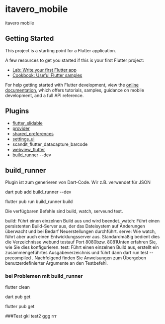 # itavero_mobile

itavero mobile

## Getting Started

This project is a starting point for a Flutter application.

A few resources to get you started if this is your first Flutter project:

- [Lab: Write your first Flutter app](https://docs.flutter.dev/get-started/codelab)
- [Cookbook: Useful Flutter samples](https://docs.flutter.dev/cookbook)

For help getting started with Flutter development, view the
[online documentation](https://docs.flutter.dev/), which offers tutorials,
samples, guidance on mobile development, and a full API reference.

## Plugins
- [flutter_slidable](https://pub.dev/packages/flutter_slidable)
- [provider](https://pub.dev/packages/provider)
- [shared_preferences](https://pub.dev/packages/shared_preferences)
- [settings_ui](https://pub.dev/packages/settings_ui)
- scandit_flutter_datacapture_barcode
- [webview_flutter](https://pub.dev/packages/webview_flutter)
- [build_runner](https://pub.dev/packages/build_runner) --dev




## build_runner
Plugin ist zum generieren von Dart-Code.
Wir z.B. verwendet für JSON

dart pub add build_runner --dev

flutter pub run build_runner build

Die verfügbaren Befehle sind build, watch, serveund test.

build: Führt einen einzelnen Build aus und wird beendet.
watch: Führt einen persistenten Build-Server aus, der das Dateisystem auf Änderungen überwacht und bei Bedarf Neuerstellungen durchführt.
serve: Wie watch, führt aber auch einen Entwicklungsserver aus.
Standardmäßig bedient dies die Verzeichnisse webund testauf Port 8080bzw. 8081Unten erfahren Sie, wie Sie dies konfigurieren.
test: Führt einen einzelnen Build aus, erstellt ein zusammengeführtes Ausgabeverzeichnis und führt dann dart run test --precompiled <merged-output-dir>. Nachfolgend finden Sie Anweisungen zum Übergeben benutzerdefinierter Argumente an den Testbefehl.

### bei Problemen mit build_runner
flutter clean

dart pub get

flutter pub get

###Test
gkl
test2
ggg
rrr